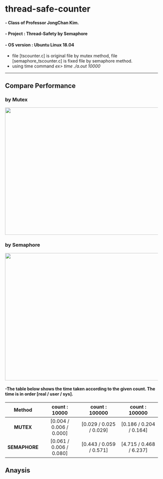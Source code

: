 # thread-safe-counter

#### - Class of Professor JongChan Kim.

#### - Project : Thread-Safety by Semaphore

#### - OS version : Ubuntu Linux 18.04 

- file [tscounter.c] is original file by mutex method, file [semaphore_tscounter.c] is fixed file by semaphore method.
- using time command    *ex> time ./a.out 10000*
--------------------------------------------------------

## Compare Performance

### by Mutex
<img src="https://user-images.githubusercontent.com/68265609/121745519-5dae1500-cb3f-11eb-87d9-6f3ede92f05e.png" width="700" height="420">

### by Semaphore
<img src="https://user-images.githubusercontent.com/68265609/121745533-63a3f600-cb3f-11eb-8864-3aa3fc98d54b.png" width="700" height="420">

#### -The table below shows the time taken according to the given count. The time is in order [real / user / sys].
|**Method**|**count : 10000**|**count : 100000**|**count : 100000**|
|:------:|:------:|:------:|:------:|
|**MUTEX**|[0.004 / 0.006 / 0.000]|[0.029 / 0.025 / 0.029]|[0.186 / 0.204 / 0.164]|
|**SEMAPHORE**|[0.061 / 0.006 / 0.080]|[0.443 / 0.059 / 0.571]|[4.715 / 0.468 / 6.237]|

## Anaysis
